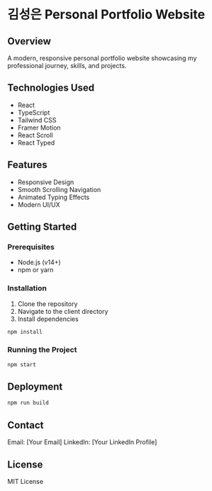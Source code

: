 # 김성은 Personal Portfolio Website

## Overview
A modern, responsive personal portfolio website showcasing my professional journey, skills, and projects.

## Technologies Used
- React
- TypeScript
- Tailwind CSS
- Framer Motion
- React Scroll
- React Typed

## Features
- Responsive Design
- Smooth Scrolling Navigation
- Animated Typing Effects
- Modern UI/UX

## Getting Started

### Prerequisites
- Node.js (v14+)
- npm or yarn

### Installation
1. Clone the repository
2. Navigate to the client directory
3. Install dependencies
```bash
npm install
```

### Running the Project
```bash
npm start
```

## Deployment
```bash
npm run build
```

## Contact
Email: [Your Email]
LinkedIn: [Your LinkedIn Profile]

## License
MIT License
